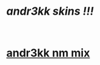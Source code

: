 # ***andr3kk skins !!!***
<br>

# [andr3kk nm mix](https://drive.google.com/file/d/1-1v-Gm9V2IpozXaIBBCKJqOyaztdHpNb/view?usp=sharing)
